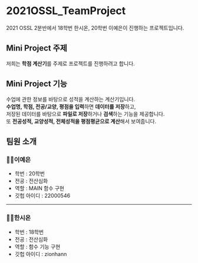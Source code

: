 # 2021OSSL_TeamProject

2021 OSSL 2분반에서 18학번 한시온, 20학번 이예은이 진행하는 프로젝트입니다.

## Mini Project 주제

저희는 **학점 계산기**를 주제로 프로젝트를 진행하려고 합니다.

## Mini Project 기능

수업에 관한 정보를 바탕으로 성적을 계산하는 계산기입니다.   
**수업명, 학점, 전공/교양, 평점을 입력**하면 **데이터를 저장**하고,   
저장된 데이터를 바탕으로 **파일로 저장**하거나 **검색**하는 기능을 제공합니다.   
또 **전공성적, 교양성적, 전체성적을 평점평균으로 계산**해서 보여줍니다.

## 팀원 소개

### 👩‍💻이예은

* 학번 : 20학번
* 전공 : 전산심화
* 역할 : MAIN 함수 구현
* 깃헙 아이디 : 22000546

-------------------------

### 👨‍💻한시온

* 학번 : 18학번
* 전공 : 전산심화
* 역할 : 함수 기능 구현
* 깃헙 아이디 : zionhann
